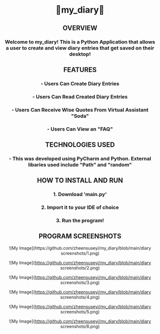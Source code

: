 <div><div align="center">
  
<h1> 📔my_diary🖤 </h1>

<h2> OVERVIEW </h2>

<h3>  Welcome to my_diary! This is a Python Application that allows a user to create and view diary entries that get saved on their desktop! </h3>
<h2> FEATURES </h2>
<h3> - Users Can Create Diary Entries </h3>
<h3> - Users Can Read Created Diary Entries </h3>
<h3> - Users Can Receive Wise Quotes From Virtual Assistant "Soda" </h3>
<h3> - Users Can View an "FAQ" </h3>

<h2> TECHNOLOGIES USED </h2>
<h3> - This was developed using PyCharm and Python. External libaries used include "Path" and "random" </h3>

<h2>HOW TO INSTALL AND RUN </h2>

<h3> 1. Download 'main.py' </h3>
<h3> 2. Import it to your IDE of choice </h3>
<h3> 3. Run the program! </h3>

<h2> PROGRAM SCREENSHOTS </h2>
![My Image](https://github.com/zheensuseyi/my_diary/blob/main/diary screenshots/1.png)

![My Image](https://github.com/zheensuseyi/my_diary/blob/main/diary screenshots/2.png)

![My Image](https://github.com/zheensuseyi/my_diary/blob/main/diary screenshots/3.png)

![My Image](https://github.com/zheensuseyi/my_diary/blob/main/diary screenshots/4.png)

![My Image](https://github.com/zheensuseyi/my_diary/blob/main/diary screenshots/5.png)

![My Image](https://github.com/zheensuseyi/my_diary/blob/main/diary screenshots/6.png)

</div>
</div>

